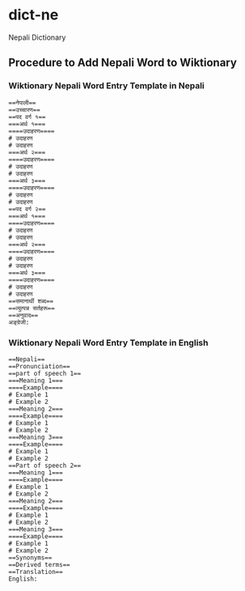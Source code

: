 # dict-ne
Nepali Dictionary

## Procedure to Add Nepali Word to Wiktionary ##


### Wiktionary Nepali Word Entry Template in Nepali ###
```
==नेपाली== 
==उच्चारण== 
==पद वर्ग १== 
===अर्थ १=== 
====उदाहरण==== 
# उदाहरण
# उदाहरण
===अर्थ २===
====उदाहरण==== 
# उदाहरण
# उदाहरण
===अर्थ ३=== 
====उदाहरण==== 
# उदाहरण
# उदाहरण
==पद वर्ग २== 
===अर्थ १=== 
====उदाहरण==== 
# उदाहरण
# उदाहरण
===अर्थ २=== 
====उदाहरण==== 
# उदाहरण
# उदाहरण
===अर्थ ३=== 
====उदाहरण====
# उदाहरण
# उदाहरण
==समानार्थी शब्द== 
==व्युत्पन्न सर्तहरू== 
==अनुवाद== 
अङ्ग्रेजी:
```

### Wiktionary Nepali Word Entry Template in English ###
```
==Nepali== 
==Pronunciation== 
==part of speech 1== 
===Meaning 1=== 
====Example==== 
# Example 1
# Example 2
===Meaning 2=== 
====Example==== 
# Example 1
# Example 2
===Meaning 3=== 
====Example==== 
# Example 1
# Example 2
==Part of speech 2==  
===Meaning 1=== 
====Example==== 
# Example 1
# Example 2
===Meaning 2=== 
====Example==== 
# Example 1
# Example 2
===Meaning 3=== 
====Example==== 
# Example 1
# Example 2
==Synonyms== 
==Derived terms== 
==Translation== 
English: 

